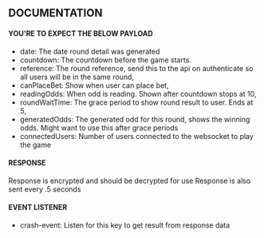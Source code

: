 ## DOCUMENTATION
#### YOU'RE TO EXPECT THE BELOW PAYLOAD
* date: The date round detail was generated
* countdown: The countdown before the game starts. 
* reference: The round reference, send this to the api on   authenticate so all users will be in the same round,
* canPlaceBet: Show when user can place bet,
* readingOdds: When odd is reading. Shown after countdown stops at 10,
* roundWaitTime: The grace period to show round result to user. Ends at 5,
* generatedOdds: The generated odd for this round, shows the winning odds. Might want to use this after grace periods
* connectedUsers: Number of users connected to the websocket to play the game

#### RESPONSE
Response is encrypted and should be decrypted for use
Response is also sent every .5 seconds

#### EVENT LISTENER
* crash-event: Listen for this key to get result from response data